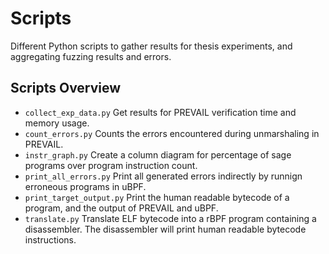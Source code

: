 # Scripts

Different Python scripts to gather results for thesis experiments, and aggregating fuzzing results and errors.

## Scripts Overview

- `collect_exp_data.py` Get results for PREVAIL verification time and memory usage.
- `count_errors.py` Counts the errors encountered during unmarshaling in PREVAIL.
- `instr_graph.py` Create a column diagram for percentage of sage programs over program instruction count.
- `print_all_errors.py` Print all generated errors indirectly by runnign erroneous programs in uBPF.
- `print_target_output.py` Print the human readable bytecode of a program, and the output of PREVAIL and uBPF. 
- `translate.py` Translate ELF bytecode into a rBPF program containing a disassembler. The disassembler will print human readable bytecode instructions.
